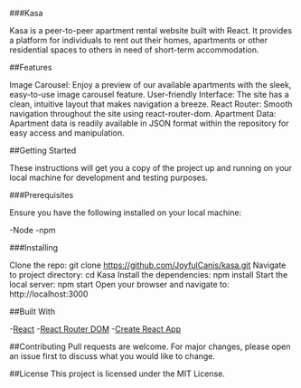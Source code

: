 ###Kasa

Kasa is a peer-to-peer apartment rental website built with React. It provides a platform for individuals to rent out their homes, apartments or other residential spaces to others in need of short-term accommodation.

##Features

Image Carousel: Enjoy a preview of our available apartments with the sleek, easy-to-use image carousel feature.
User-friendly Interface: The site has a clean, intuitive layout that makes navigation a breeze.
React Router: Smooth navigation throughout the site using react-router-dom.
Apartment Data: Apartment data is readily available in JSON format within the repository for easy access and manipulation.


##Getting Started

These instructions will get you a copy of the project up and running on your local machine for development and testing purposes.

###Prerequisites

Ensure you have the following installed on your local machine:

-Node
-npm

###Installing

Clone the repo: git clone https://github.com/JoyfulCanis/kasa.git
Navigate to project directory: cd Kasa
Install the dependencies: npm install
Start the local server: npm start
Open your browser and navigate to: http://localhost:3000


##Built With

-[React](https://react.dev/)
-[React Router DOM](https://reactrouter.com/en/main)
-[Create React App](https://create-react-app.dev/)

##Contributing
Pull requests are welcome. For major changes, please open an issue first to discuss what you would like to change.

##License
This project is licensed under the MIT License.